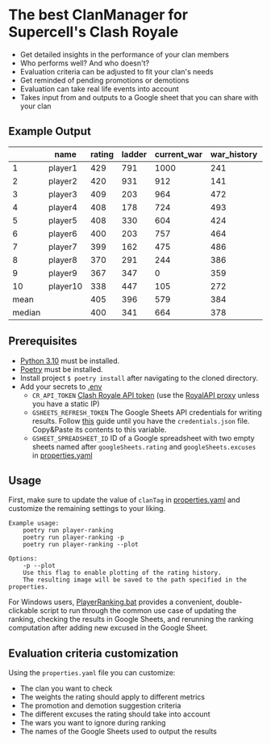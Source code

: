 # The best ClanManager for Supercell's Clash Royale

- Get detailed insights in the performance of your clan members
- Who performs well? And who doesn't?
- Evaluation criteria can be adjusted to fit your clan's needs
- Get reminded of pending promotions or demotions
- Evaluation can take real life events into account
- Takes input from and outputs to a Google sheet that you can share with your clan

## Example Output

|        | name     |rating | ladder | current_war | war_history | avg_fame | current_season | previous_season |
|--------|----------|--------|--------|-------------|-------------|----------|----------------|-----------------|
| 1     | player1 | 429    | 791    | 1000        | 241         | 2400     | 1306           | 1652            |
| 2     | player2 | 420    | 931    | 912        | 141         | 2255     | 1866           | 1659            |
| 3     | player3 | 409    | 203    | 964        | 472         | 2735     | 777            | 777             |
| 4     | player4 | 408    | 178    | 724        | 493         | 2765     | 1000           | 1511            |
| 5     | player5 | 408    | 330    | 604        | 424         | 2665     | 1508           | 1688            |
| 6     | player6 | 400    | 203    | 757        | 464         | 2722     | 1094           | 1303            |
| 7     | player7 | 399    | 162    | 475        | 486         | 2755     | 1211           | 1680            |
| 8     | player8 | 370    | 291    | 244        | 386         | 2610     | 536            | 1547            |
| 9     | player9 | 367    | 347    | 0        | 359         | 2570     | 975            | 885             |
| 10     | player10 | 338    | 447    | 105        | 272         | 2445     | 0              | 536             |
| mean   |          | 405    | 396    | 579        | 384         | 2607     | 960            | 1146            |
| median |          | 400    | 341    | 664        | 378         | 2598     | 888            | 1432            |

## Prerequisites

- [Python 3.10](https://www.python.org/downloads/) must be installed.
- [Poetry](https://python-poetry.org/docs/#installation) must be installed.
- Install project `$ poetry install` after navigating to the cloned directory.
- Add your secrets to [.env](cli-client/.env)
  - `CR_API_TOKEN` [Clash Royale API token](https://developer.clashroyale.com/#/)
    (use the [RoyalAPI proxy](https://docs.royaleapi.com/proxy.html) unless you have a static IP)
  - `GSHEETS_REFRESH_TOKEN` The Google Sheets API credentials for writing results.
    Follow [this](https://developers.google.com/sheets/api/quickstart/python) guide until you have the
    `credentials.json` file. Copy&Paste its contents to this variable.
  - `GSHEET_SPREADSHEET_ID` ID of a Google spreadsheet with two empty sheets named after
    `googleSheets.rating` and `googleSheets.excuses` in [properties.yaml](cli-client/properties.yaml)

## Usage

First, make sure to update the value of `clanTag` in [properties.yaml](cli-client/properties.yaml)
and customize the remaining settings to your liking.

    Example usage:
        poetry run player-ranking
        poetry run player-ranking -p
        poetry run player-ranking --plot

    Options:
        -p --plot
        Use this flag to enable plotting of the rating history.
        The resulting image will be saved to the path specified in the properties.

For Windows users, [PlayerRanking.bat](cli-client/PlayerRanking.bat) provides a convenient, double-clickable script
to run through the common use case of updating the ranking, checking the results in Google Sheets,
and rerunning the ranking computation after adding new excused in the Google Sheet.

## Evaluation criteria customization

Using the `properties.yaml` file you can customize:

- The clan you want to check
- The weights the rating should apply to different metrics
- The promotion and demotion suggestion criteria
- The different excuses the rating should take into account
- The wars you want to ignore during ranking
- The names of the Google Sheets used to output the results
